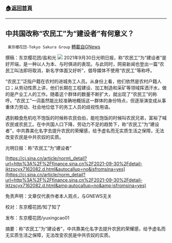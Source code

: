 ###  [:house:返回首頁](https://github.com/ourhimalayas/txt)
---


## 中共国改称“农民工”为“建设者”有何意义？
` 東京櫻花団-Tokyo Sakura Group` [轉載自GNews](https://gnews.org/zh-hans/1564877/)

撰稿：东京樱花团/盐和光
![](https://assets.gnews.org/wp-content/uploads/2021/09/image-458.png)
2021年9月30日光明日报，称“农民工”为“建设者”是好开端，是一种以人为本、与时俱进的表现。与此同时，网易新闻也登出一篇“农民工叫法即将取消，新名字体面又好听”，倡导媒体不使用“农民工”等称呼。

“农民工”泛指户籍在农村的进城务工人员。从身份上看，他们依然是农村户籍人口；从劳动性质上讲，他们长期在工程建设、加工制造和采矿等领域挥洒汗水，做的是产业工人的工作。随着这个群体的数量不断扩大，就出现了“农民工”的称呼。“农民工”一词虽然能比较准确地概括这一群体的身份特点，但逐渐演变成从事重体力劳动、社会地位低下的务工人员的歧视性用语。

遇到粮食危机吃不饱饭的时候称农民伯伯，能吃饱饭的时候叫农民兄弟，富裕了喊农民或农民工。在中共国人口下降，劳动力不足的趋势下，称“农民工”为“建设者”，中共靠美化名字去提升农民的荣耀感，给予虚名而无实质生活之保障，无法改变农民是中共农奴的实质。

光明日报：称“农民工”为“建设者”

[https://cj.sina.cn/article/norm\_detail?url=http%3A%2F%2Ffinance.sina.cn%2F2021-09-30%2Fdetail-iktzscyx7162082.d.html&autocallup=no&isfromsina=yes](https://cj.sina.cn/article/norm_detail?url=http%3A%2F%2Ffinance.sina.cn%2F2021-09-30%2Fdetail-iktzscyx7162082.d.html&amp;autocallup=no&amp;isfromsina=yes)

免责声明：文章仅代表作者本人观点，与GNEWS无关

校对：东京樱花团/知了知了

发布：东京樱花团/yuxingcao01

摘要：称“农民工”为“建设者”，中共靠美化名字去提升农民的荣耀感，给予虚名而无实质生活之保障，无法改变农民是中共农奴的实质。
